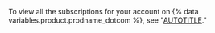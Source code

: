 To view all the subscriptions for your account on {% data variables.product.prodname_dotcom %}, see "[AUTOTITLE](/billing/managing-your-github-billing-settings/viewing-your-subscriptions-and-billing-date)."
